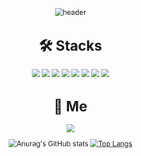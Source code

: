 <div align=center>
  
![header](https://capsule-render.vercel.app/api?type=rect&color=auto&height=150&section=header&text=JUNU&fontSize=90)

<h1>🛠 Stacks</h1>

<img src="https://img.shields.io/badge/HTML5-E34F26?style=flat-square&logo=HTML5&logoColor=white"/>
<img src="https://img.shields.io/badge/CSS3-1572B6?style=flat-square&logo=CSS3&logoColor=white"/>
<img src="https://img.shields.io/badge/Sass-CC6699?style=flat-square&logo=Sass&logoColor=white"/>
<img src="https://img.shields.io/badge/JavaScript-F7DF1E?style=flat-square&logo=JavaScript&logoColor=white"/>
<img src="https://img.shields.io/badge/Node.js-339933?style=flat-square&logo=Node.js&logoColor=white"/>
<img src="https://img.shields.io/badge/Express-000000?style=flat-square&logo=Express&logoColor=white"/>
<img src="https://img.shields.io/badge/MongoDB-47A248?style=flat-square&logo=MongoDB&logoColor=white"/>
<img src="https://img.shields.io/badge/AWS-232F3E?style=flat-square&logo=Amazon AWS&logoColor=white"/>

<h1>🐯 Me</h1>
<img src="https://img.shields.io/badge/bokjunwoo@gamil.com-EA4335?style=flat-square&logo=Gmail&logoColor=white"/>
  
![Anurag's GitHub stats](https://github-readme-stats.vercel.app/api?username=bokjunwoo&show_icons=true&theme=Default)
[![Top Langs](https://github-readme-stats.vercel.app/api/top-langs/?username=bokjunwoo&layout=compact)](https://github.com/anuraghazra/github-readme-stats)

</div>
